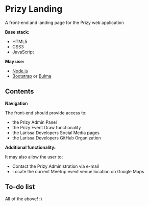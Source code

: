 # Prizy Landing

A front-end and landing page for the Prizy web application

**Base stack:**

* HTML5
* CSS3
* JavaScript

**May use:**

* [Node.js](https://nodejs.org/en/)
* [Bootstrap](https://getbootstrap.com/) or [Bulma](https://bulma.io/)

## Contents

**Navigation**

The front-end should provide access to:

* the Prizy Admin Panel
* the Prizy Event Draw functionality
* the Larissa Developers Social Media pages
* the Larissa Developers GitHub Organization

**Additional functionality:**

It may also allow the user to:

* Contact the Prizy Administration via e-mail
* Locate the current Meetup event venue location on Google Maps

## To-do list

All of the above! :)